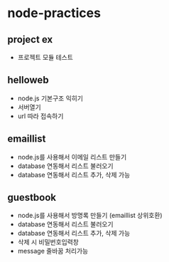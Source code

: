 # node-practices

## project ex
- 프로젝트 모듈 테스트

## helloweb
- node.js 기본구조 익히기
- 서버열기
- url 따라 접속하기

## emaillist
- node.js를 사용해서 이메일 리스트 만들기
- database 연동해서 리스트 불러오기
- database 연동해서 리스트 추가, 삭제 가능

## guestbook
- node.js를 사용해서 방명록 만들기 (emaillist 상위호환)
- database 연동해서 리스트 불러오기
- database 연동해서 리스트 추가, 삭제 가능
- 삭제 시 비밀번호입력창
- message 줄바꿈 처리가능
